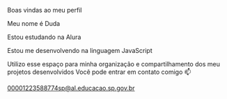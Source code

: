 Boas vindas ao meu perfil 

Meu nome é Duda

Estou estudando na Alura

Estou me desenvolvendo na linguagem JavaScript

Utilizo esse espaço para minha organização e compartilhamento dos meu projetos desenvolvidos
Você pode entrar em contato comigo 📫

00001223588774sp@al.educacao.sp.gov.br
